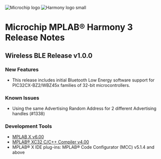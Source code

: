 ![Microchip logo](https://raw.githubusercontent.com/wiki/Microchip-MPLAB-Harmony/Microchip-MPLAB-Harmony.github.io/images/microchip_logo.png)
![Harmony logo small](https://raw.githubusercontent.com/wiki/Microchip-MPLAB-Harmony/Microchip-MPLAB-Harmony.github.io/images/microchip_mplab_harmony_logo_small.png)

# Microchip MPLAB® Harmony 3 Release Notes

## Wireless BLE Release v1.0.0

### New Features
+ This release includes initial Bluetooth Low Energy software support for PIC32CX-BZ2/WBZ45x families of 32-bit microcontrollers.


### Known Issues
+ Using the same Advertising Random Address for 2 different Advertising handles (#1338)

### Development Tools
+ [MPLAB X v6.00](https://www.microchip.com/mplab/mplab-x-ide)
+ [MPLAB® XC32 C/C++ Compiler v4.00](https://www.microchip.com/mplab/compilers)
+ MPLAB® X IDE plug-ins: MPLAB® Code Configurator (MCC) v5.1.4 and above